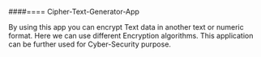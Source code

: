 ####==== Cipher-Text-Generator-App

By using this app you can encrypt Text data in another text or numeric format.
Here we can use different Encryption algorithms.
This application can be further used for Cyber-Security purpose.